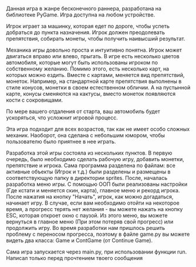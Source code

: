 Данная игра в жанре бесконечного раннера, разработана на библиотеке PyGame. Игра доступна на любом устройстве. 

Игрок играет за машинку, которая едет по дороге, чтобы успеть добраться до пункта назначения. Игрок должен преодолевать препятствия, собирать монеты, чтобы получить наивысший результат.

Механика игры довольно проста и интуитивно понятна. Игрок может двигаться вправо или влево, прыгать. В игре есть несколько цветов автомобиля, которые могут быть использованы игроком по собственному желанию. Помимо этого, есть несколько карт, на которых можно ездить. Вместе с картами, меняется вид препятствий, монеток. Например, на стандартной карте препятствия выполнены в стиле конусов, монетки в своем естественном обличии. А на пустынной карте, конусы сменяются на кактусы, вместо монеток появляются кости с сокровищами. 

По мере вашего отдаления от старта, ваш автомобиль будет ускоряться, что усложнит игровой процесс. 

Эта игра подходит для всех возрастов, так как не имеет особо сложных механик. Наоборот, она сделана с небольшим юмором, чтобы пользователю было приятнее в нее играть. 

Разработка этой игры состояла из нескольких пунктов. В первую очередь, было необходимо сделать рабочую игру, добавить монетки, препятствие и игрока. Сама программа разделена по файлам: все активные объекты (Игрок и т.д.) были разделены и размещены в соответствующую папку в директории sprites. После, началась разработка меню игры. С помощью ООП были реализованы настройки (Где кстати и меняется скин, карта), главное меню и рекорд игрока. После нажатия на кнопку "Начать", игрок, как можно догадаться, начинает игру. В случае, если вам необходимо отойти на некоторое время, а прогресс терять нет желания - вы можете нажать на кнопку ESC, которая откроет окно с паузой. Из этого меню, вы можете вернуться в главное меню (При этом потеряв свой прогресс) или продолжить игру. Во время разработки нам пришлось решить проблему с переносом прогресса, поэтому в файле game.py вы можете видеть два класса: Game и ContGame (от Continue Game).

Сама игра запускается через main.py, при использовании функции run. Написал только перед прочтением твоего сообщения
